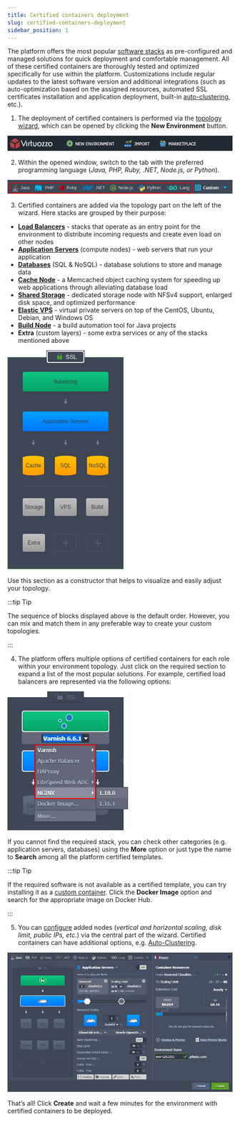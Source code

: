 ```yaml
---
title: Certified containers deployment
slug: certified-containers-deployment
sidebar_position: 1
---
```


The platform offers the most popular [software stacks](/docs/QuickStart/Software%20Stack%20Versions) as pre-configured and managed solutions for quick deployment and comfortable management. All of these certified containers are thoroughly tested and optimized specifically for use within the platform. Customizations include regular updates to the latest software version and additional integrations (such as auto-optimization based on the assigned resources, automated SSL certificates installation and application deployment, built-in [auto-clustering](/docs/ApplicationSetting/Scaling%20And%20Clustering/Auto-Clustering%20of%20Instances), etc.).

1. The deployment of certified containers is performed via the [topology wizard](/docs/EnvironmentManagement/Setting%20Up%20Environment), which can be opened by clicking the **New Environment** button.

<div style={{
    display:'flex',
    justifyContent: 'center',
    margin: '0 0 1rem 0'
}}>

![Locale Dropdown](./img/CertifiedContainersDeployment/01-paas-main-buttons.png)

</div>

2. Within the opened window, switch to the tab with the preferred programming language (_Java, PHP, Ruby, .NET, Node.js, or Python_).

<div style={{
    display:'flex',
    justifyContent: 'center',
    margin: '0 0 1rem 0'
}}>

![Locale Dropdown](./img/CertifiedContainersDeployment/02-certified-containers-programming-languages.png)

</div>

3. Certified containers are added via the topology part on the left of the wizard. Here stacks are grouped by their purpose:

- **[Load Balancers](/docs/Load%20Balancers/Load%20Balancing)** - stacks that operate as an entry point for the environment to distribute incoming requests and create even load on other nodes
- **[Application Servers](/docs/Java/Java%20App%20Servers/Tomcat%20and%20TomEE/Tomcat%20Server)** (compute nodes) - web servers that run your application
- **[Databases](/docs/Database/Database%20Hosting/DB%20Hosting%20Overview)** (SQL & NoSQL) - database solutions to store and manage data
- **[Cache Node](/docs/Memcached/Memcached%20System)** - a Memcached object caching system for speeding up web applications through alleviating database load
- **[Shared Storage](/docs/Data%20Storage%20Container/Shared%20Storage%20Container)** - dedicated storage node with NFSv4 support, enlarged disk space, and optimized performance
- **[Elastic VPS](/docs/Elastic%20VPS/Elastic%20VPS%20Overview/General%20Information)** - virtual private servers on top of the CentOS, Ubuntu, Debian, and Windows OS
- **[Build Node](/docs/Java/Build%20Node/Java%20VCS%20Deployment%20with%20Maven)** - a build automation tool for Java projects
- **Extra** (custom layers) - some extra services or any of the stacks mentioned above

<div style={{
    display:'flex',
    justifyContent: 'center',
    margin: '0 0 1rem 0'
}}>

![Locale Dropdown](./img/CertifiedContainersDeployment/03-certified-containers-in-topology-wizard.png)

</div>

Use this section as a constructor that helps to visualize and easily adjust your topology.

:::tip Tip

The sequence of blocks displayed above is the default order. However, you can mix and match them in any preferable way to create your custom topologies.

:::

4. The platform offers multiple options of certified containers for each role within your environment topology. Just click on the required section to expand a list of the most popular solutions. For example, certified load balancers are represented via the following options:

<div style={{
    display:'flex',
    justifyContent: 'center',
    margin: '0 0 1rem 0'
}}>

![Locale Dropdown](./img/CertifiedContainersDeployment/04-certified-stack-versions.png)

</div>

If you cannot find the required stack, you can check other categories (e.g. application servers, databases) using the **More** option or just type the name to **Search** among all the platform certified templates.

:::tip Tip

If the required software is not available as a certified template, you can try installing it as a [custom container](/docs/Container/Container%20Deployment/Custom%20Containers%20Deployment). Click the **Docker Image** option and search for the appropriate image on Docker Hub.

:::

5. You can [configure](/docs/EnvironmentManagement/Setting%20Up%20Environment) added nodes (_vertical and horizontal scaling, disk limit, public IPs, etc._) via the central part of the wizard. Certified containers can have additional options, e.g. [Auto-Clustering](/docs/ApplicationSetting/Scaling%20And%20Clustering/Auto-Clustering%20of%20Instances).

![Locale Dropdown](./img/CertifiedContainersDeployment/05-environment-with-certified-containers.png)

That’s all! Click **Create** and wait a few minutes for the environment with certified containers to be deployed.
